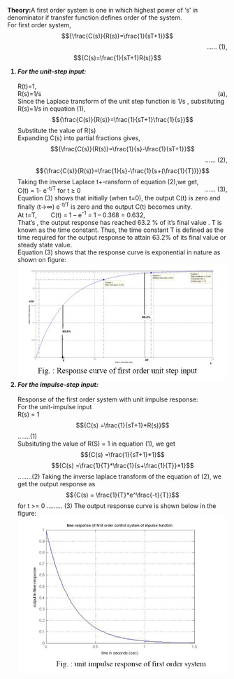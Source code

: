 <script src='https://cdnjs.cloudflare.com/ajax/libs/mathjax/2.7.4/MathJax.js?config=default'></script>

<strong>Theory:</strong>A first order system is one in which highest power of ‘s’ in denominator if transfer function defines order of the system.
					<br>For first order system,
					$${\frac{C(s)}{R(s)}=\frac{1}{sT+1}}$$ <span style="float: right;">...... (1),</span><br>
					$${C(s)=\frac{1}{sT+1}R(s)}$$
					<ol>
						<strong><li><em>For the unit-step input:</em></li></strong>
						<br>R(t)=1,<br>R(s)=1/s <span style="float: right;">(a),</span><br>
						Since the Laplace transform of the unit step function is 1/s , substituting R(s)=1/s in equation (1),
						$${\frac{C(s)}{R(s)}=\frac{1}{sT+1}\frac{1}{s}}$$ 
						Substitute the value of R(s)<br>
						Expanding C(s) into partial fractions gives,
						$${\frac{C(s)}{R(s)}=\frac{1}{s}-\frac{1}{sT+1}}$$<span style="float:right;">...... (2),</span><br>
						$${\frac{C(s)}{R(s)}=\frac{1}{s}-\frac{1}{s+(\frac{1}{T})}}$$
						Taking the inverse Laplace t+-ransform of equation (2),we get,<br>
						C(t) = 1- e<sup>-t/T</sup> for t ≥ 0 <span style="float:right;">...... (3),</span><br>
						Equation (3) shows that initially (when t=0), the output C(t) is zero and finally (t→∞) e<sup>-t/T</sup> is zero and the output C(t) becomes unity. 
						<br>
						At t=T,&emsp;&emsp; C(t) = 1 – e<sup>-1</sup> = 1 – 0.368 = 0.632,<br>
						That’s , the output response has reached 63.2 % of it’s final value . T is known as the time constant. Thus, the time constant T is defined as the time required for the output response to attain 63.2% of its final value or steady state value.<br>
						Equation (3) shows that the response curve is exponential in nature as shown on figure:
						<br>
						<img src="./images/steprespo1.png">
						<strong><li><em>For the impulse-step input:</em></li></strong><br>
						Response of the first order system with unit impulse response:
						<br>
						For the unit-impulse input<br>
						R(s) = 1
						<br>
						 $${C(s) =\frac{1}{sT+1}*R(s)}$$ .......(1)
						<br>
						Subsituting the value of R(S) = 1 in equation (1), we get
						<br>
						$${C(s) =\frac{1}{sT+1}*1}$$
						$${C(s) =\frac{1}{T}*\frac{1}{s+\frac{1}{T}}*1}$$ ........(2)
						Taking the inverse laplace transform of the equation of (2), we get the output response as
						$${C(s) = \frac{1}{T}*e^\frac{-t}{T}}$$ for t >= 0 ......... (3)
						The output response curve is shown below in the figure:
						<img src="./images/impulserespo1.png">
					</ol>